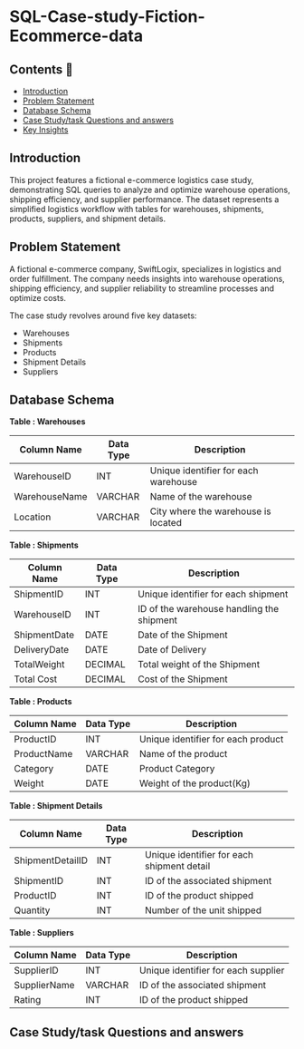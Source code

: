 # SQL-Case-study-Fiction-Ecommerce-data

## Contents 📖
- [Introduction](#introduction)
- [Problem Statement](#problem-statement)
- [Database Schema](#database-schema)
- [Case Study/task Questions and answers](#case-study/task-questions-and-answers)
- [Key Insights](#key-insights)

## Introduction

This project features a fictional e-commerce logistics case study, demonstrating SQL queries to analyze and optimize warehouse operations, shipping efficiency, and supplier performance. The dataset represents a simplified logistics workflow with tables for warehouses, shipments, products, suppliers, and shipment details.

## Problem Statement
  
A fictional e-commerce company, SwiftLogix, specializes in logistics and order fulfillment. The company needs insights into warehouse operations, shipping efficiency, and supplier reliability to streamline processes and optimize costs.

The case study revolves around five key datasets:
  - Warehouses
  - Shipments
  - Products
  - Shipment Details
  - Suppliers

## Database Schema

**Table : Warehouses**

| **Column Name** | **Data Type** | **Description**                          |
|-----------------|---------------|------------------------------------------|
| WarehouseID     | INT           | Unique identifier for each warehouse     |
| WarehouseName   | VARCHAR       | Name of the warehouse                    |
| Location        | VARCHAR       | City where the warehouse is located      |

**Table : Shipments**

| **Column Name**     | **Data Type** | **Description**                           |
|---------------------|---------------|-------------------------------------------|
| ShipmentID          | INT           | Unique identifier for each shipment       |
| WarehouseID         | INT           | ID of the warehouse handling the shipment |
| ShipmentDate        | DATE          | Date of the Shipment                      |
| DeliveryDate        | DATE          | Date of Delivery                          |
| TotalWeight         | DECIMAL       | Total weight of the Shipment              |
| Total Cost          | DECIMAL       | Cost of the Shipment                      |

**Table : Products**

| **Column Name**     | **Data Type** | **Description**                           |
|---------------------|---------------|-------------------------------------------|
| ProductID           | INT           | Unique identifier for each product        |
| ProductName         | VARCHAR       | Name of the product                       |
| Category            | DATE          | Product Category                          |
| Weight              | DATE          | Weight of the product(Kg)                 |

**Table : Shipment Details**

| **Column Name**     | **Data Type** | **Description**                           |
|---------------------|---------------|-------------------------------------------|
| ShipmentDetailID    | INT           | Unique identifier for each shipment detail|
| ShipmentID          | INT           | ID of the associated shipment             |
| ProductID           | INT           | ID of the product shipped                 |
| Quantity            | INT           | Number of the unit shipped                |

**Table : Suppliers**

| **Column Name**     | **Data Type** | **Description**                           |
|---------------------|---------------|-------------------------------------------|
| SupplierID          | INT           | Unique identifier for each supplier       |
| SupplierName        | VARCHAR       | ID of the associated shipment             |
| Rating              | INT           | ID of the product shipped                 |

## Case Study/task Questions and answers





